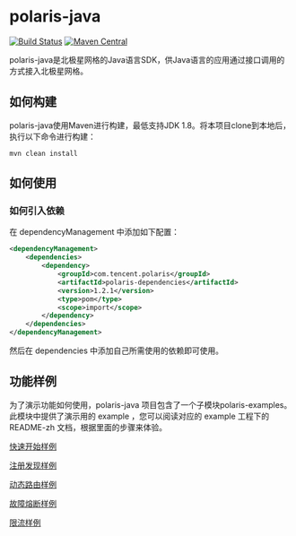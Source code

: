 polaris-java
========================================
[![Build Status](https://github.com/polarismesh/polaris-java/actions/workflows/testing.yml/badge.svg)](https://github.com/PolarisMesh/polaris-java/actions/workflows/testing.yml)
[![Maven Central](https://img.shields.io/maven-central/v/com.tencent.polaris/polaris-dependencies?label=Maven%20Central)](https://search.maven.org/search?q=g:com.tencent.polaris%20AND%20a:polaris-dependencies)

polaris-java是北极星网格的Java语言SDK，供Java语言的应用通过接口调用的方式接入北极星网格。

## 如何构建

polaris-java使用Maven进行构建，最低支持JDK 1.8。将本项目clone到本地后，执行以下命令进行构建：
```
mvn clean install
```

## 如何使用

### 如何引入依赖

在 dependencyManagement 中添加如下配置：
```xml
<dependencyManagement>        
    <dependencies>
        <dependency>
            <groupId>com.tencent.polaris</groupId>
            <artifactId>polaris-dependencies</artifactId>
            <version>1.2.1</version>
            <type>pom</type>
            <scope>import</scope>
        </dependency>
    </dependencies>
</dependencyManagement>
```
然后在 dependencies 中添加自己所需使用的依赖即可使用。

## 功能样例

为了演示功能如何使用，polaris-java 项目包含了一个子模块polaris-examples。此模块中提供了演示用的 example ，您可以阅读对应的 example 工程下的 README-zh 文档，根据里面的步骤来体验。

[快速开始样例](https://github.com/polarismesh/polaris-java/tree/main/polaris-examples/quickstart-example/README-zh.md)

[注册发现样例](https://github.com/polarismesh/polaris-java/tree/main/polaris-examples/discovery-example)

[动态路由样例](https://github.com/polarismesh/polaris-java/tree/main/polaris-examples/router-example)

[故障熔断样例](https://github.com/polarismesh/polaris-java/tree/main/polaris-examples/circuitbreaker-example)

[限流样例](https://github.com/polarismesh/polaris-java/tree/main/polaris-examples/ratelimit-example)





